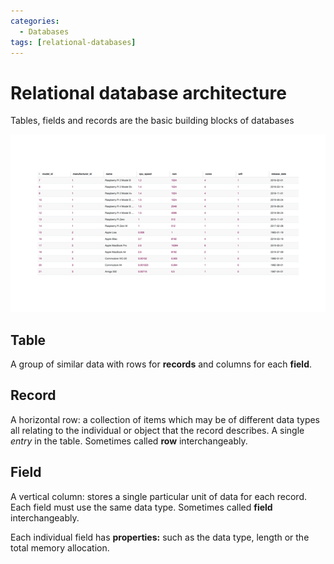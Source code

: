 ```yaml
---
categories:
  - Databases
tags: [relational-databases]
---
```


# Relational database architecture

Tables, fields and records are the basic building blocks of databases

![](/_img/FL-Databases-1.5_terminology.gif)

## Table

A group of similar data with rows for **records** and columns for each **field**.

## Record

A horizontal row: a collection of items which may be of different data types all relating to the individual or object that the record describes. A single _entry_ in the table. Sometimes called **row** interchangeably.

## Field

A vertical column: stores a single particular unit of data for each record. Each field must use the same data type. Sometimes called **field** interchangeably.

Each individual field has **properties:** such as the data type, length or the total memory allocation.
